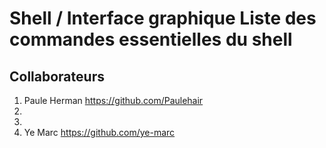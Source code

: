 # Shell / Interface graphique Liste des commandes essentielles du shell

## Collaborateurs
1. Paule Herman https://github.com/Paulehair
2. 
3. 
4. Ye Marc https://github.com/ye-marc
